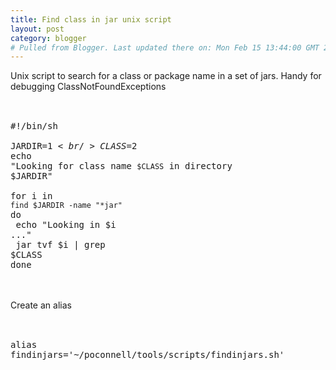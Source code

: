 ```yaml
---
title: Find class in jar unix script
layout: post
category: blogger
# Pulled from Blogger. Last updated there on: Mon Feb 15 13:44:00 GMT 2010
---
```

Unix script to search for a class or package name in a set of jars. Handy for debugging ClassNotFoundExceptions<br /><br /><pre name="code" class="shell"><br />#!/bin/sh<br /><br />JARDIR=$1<br />CLASS=$2<br />echo "Looking for class name `$CLASS` in directory $JARDIR"<br /><br />for i in `find $JARDIR -name "*jar"`<br />do<br />  echo "Looking in $i ..."<br />  jar tvf $i | grep $CLASS<br />done<br /></pre><br /><br />Create an alias<br /><br /><pre name="code" class="shell"><br />alias findinjars='~/poconnell/tools/scripts/findinjars.sh'<br /></pre>
